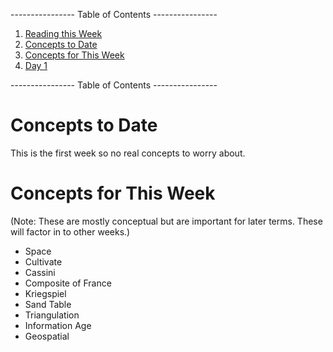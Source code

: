 ---------------- Table of Contents ---------------- 

1. [Reading this Week](#reading)
2. [Concepts to Date](#todate)
3. [Concepts for This Week](#thisweek)
4. [Day 1](#day1)

---------------- Table of Contents ---------------- 
# <a id="midterm"></a>Concepts to Date
This is the first week so no real concepts to worry about.
# <a id = "today"></a>Concepts for This Week 
(Note: These are mostly conceptual but are important for later terms. These will factor in to other weeks.)
* Space
* Cultivate
* Cassini
* Composite of France
* Kriegspiel
* Sand Table
* Triangulation
* Information Age
* Geospatial